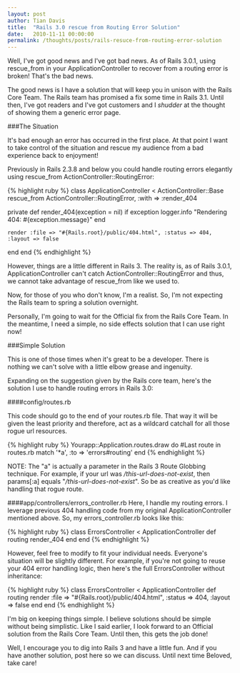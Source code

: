 ```yaml
---
layout: post
author: Tian Davis
title:  "Rails 3.0 rescue from Routing Error Solution"
date:   2010-11-11 00:00:00
permalink: /thoughts/posts/rails-resuce-from-routing-error-solution
---
```


Well, I've got good news and I've got bad news. As of Rails 3.0.1, using rescue_from in your ApplicationController to recover from a routing error is broken! That's the bad news.

The good news is I have a solution that will keep you in unison with the Rails Core Team. The Rails team has promised a fix some time in Rails 3.1. Until then, I've got readers and I've got customers and I *shudder* at the thought of showing them a generic error page.

###The Situation

It's bad enough an error has occurred in the first place. At that point I want to take control of the situation and rescue my audience from a bad experience back to enjoyment!

Previously in Rails 2.3.8 and below you could handle routing errors elegantly using rescue_from ActionController::RoutingError:

{% highlight ruby %}
class ApplicationController < ActionController::Base
  rescue_from ActionController::RoutingError, :with => :render_404

  private
  def render_404(exception = nil)
    if exception
        logger.info "Rendering 404: #{exception.message}"
    end
      
    render :file => "#{Rails.root}/public/404.html", :status => 404, :layout => false
  end
end
{% endhighlight %}

However, things are a little different in Rails 3. The reality is, as of Rails 3.0.1, ApplicationController can't catch ActionController::RoutingError and thus, we cannot take advantage of rescue_from like we used to.

Now, for those of you who don't know, I'm a realist. So, I'm not expecting the Rails team to spring a solution overnight.

Personally, I'm going to wait for the Official fix from the Rails Core Team. In the meantime, I need a simple, no side effects solution that I can use right now!

###Simple Solution

This is one of those times when it's great to be a developer. There is nothing we can't solve with a little elbow grease and ingenuity. 

Expanding on the suggestion given by the Rails core team, here's the solution I use to handle routing errors in Rails 3.0:

####config/routes.rb

This code should go to the end of your routes.rb file. That way it will be given the least priority and therefore, act as a wildcard catchall for all those rogue url resources.

{% highlight ruby %}
Yourapp::Application.routes.draw do
  #Last route in routes.rb
  match '*a', :to => 'errors#routing'
end
{% endhighlight %}

NOTE: The "a" is actually a parameter in the Rails 3 Route Globbing technique. For example, if your url was */this-url-does-not-exist*, then params[:a] equals "*/this-url-does-not-exist*". So be as creative as you'd like handling that rogue route.

####app/controllers/errors_controller.rb
Here, I handle my routing errors. I leverage previous 404 handling code from my original ApplicationController mentioned above. So, my errors_controller.rb looks like this:

{% highlight ruby %}
class ErrorsController < ApplicationController
  def routing
    render_404
  end
end
{% endhighlight %}

However, feel free to modify to fit your individual needs. Everyone's situation will be slightly different. For example, if you're not going to reuse your 404 error handling logic, then here's the full ErrorsController without inheritance:

{% highlight ruby %}
class ErrorsController < ApplicationController
  def routing
   render :file => "#{Rails.root}/public/404.html", :status => 404, :layout => false
  end
end
{% endhighlight %}

I'm big on keeping things simple. I believe solutions should be simple without being simplistic. Like I said earlier, I look forward to an Official solution from the Rails Core Team. Until then, this gets the job done!

Well, I encourage you to dig into Rails 3 and have a little fun. And if you have another solution, post here so we can discuss. Until next time Beloved, take care!